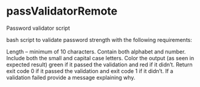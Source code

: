 # passValidatorRemote

Password validator script

bash script to validate password strength with the following requirements:

Length – minimum of 10 characters.
Contain both alphabet and number.
Include both the small and capital case letters.
Color the output (as seen in expected result) green if it passed the validation and red if it didn’t.
Return exit code 0 if it passed the validation and exit code 1 if it didn’t.
If a validation failed provide a message explaining why.
